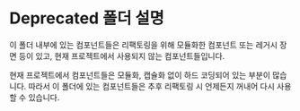 # Deprecated 폴더 설명

이 폴더 내부에 있는 컴포넌트들은 리팩토링을 위해 모듈화한 컴포넌트 또는 레거시 장면 등이
있고, 현재 프로젝트에서 사용되지 않는 컴포넌트들입니다.

현재 프로젝트에서 컴포넌트들은 모듈화, 캡슐화 없이 하드 코딩되어 있는 부분이 많습니다.
따라서 이 폴더에 있는 컴포넌트들은 추후 리팩토링 시 언제든지 꺼내어 다시 사용할 수 있습니다.

